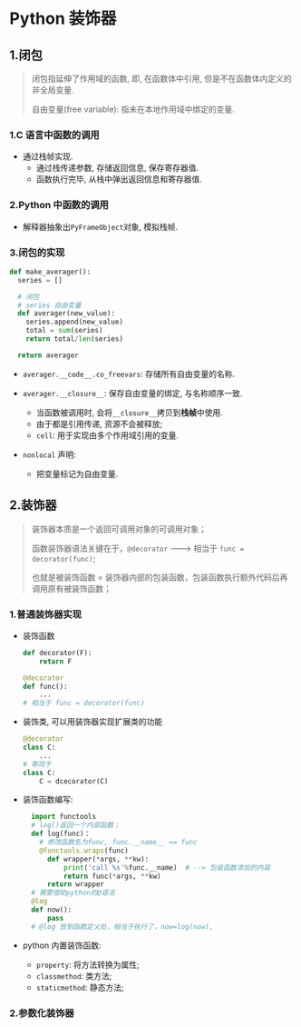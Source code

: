 # Python 装饰器

## 1.闭包

> 闭包指延伸了作用域的函数, 即, 在函数体中引用, 但是不在函数体内定义的非全局变量.
>
> 自由变量(free variable): 指未在本地作用域中绑定的变量.

### 1.C 语言中函数的调用

- 通过栈帧实现.
  - 通过栈传递参数, 存储返回信息, 保存寄存器值.
  - 函数执行完毕, 从栈中弹出返回信息和寄存器值.

### 2.Python 中函数的调用

- 解释器抽象出`PyFrameObject`对象, 模拟栈帧.

### 3.闭包的实现

```python
def make_averager():
  series = []

  # 闭包
  # series 自由变量
  def averager(new_value):
    series.append(new_value)
    total = sum(series)
    return total/len(series)

  return averager
```

- `averager.__code__.co_freevars`: 存储所有自由变量的名称.
- `averager.__closure__`: 保存自由变量的绑定, 与名称顺序一致.

  - 当函数被调用时, 会将`__closure__`拷贝到**栈帧**中使用.
  - 由于都是引用传递, 资源不会被释放;
  - `cell`: 用于实现由多个作用域引用的变量.

- `nonlocal` 声明:
  - 把变量标记为自由变量.

## 2.装饰器

> 装饰器本质是一个返回可调用对象的可调用对象；
>
> 函数装饰器语法关键在于，`@decorator` ---> 相当于 `func = decorator(func)`;
>
> 也就是被装饰函数 = 装饰器内部的包装函数，包装函数执行额外代码后再调用原有被装饰函数；

### 1.普通装饰器实现

- 装饰函数

  ```python
  def decorator(F):
      return F

  @decorator
  def func():
      ...
  # 相当于 func = decorator(func)
  ```

- 装饰类, 可以用装饰器实现扩展类的功能

  ```python
  @decorator
  class C:
      ...
  # 等同于
  class C:
      C = dcecorator(C)
  ```

- 装饰函数编写:

  ```python
    import functools
    # log()返回一个内部函数；
    def log(func)：
      # 修改函数名为func, func.__name__ == func
      @functools.wraps(func)
        def wrapper(*args, **kw):
            print('call %s'%func.__name)  # --> 包装函数添加的内容
            return func(*args, **kw)
        return wrapper
    # 需要借助python的@语法
    @log
    def now():
        pass
    # @log 放到函数定义处，相当于执行了，now=log(now),
  ```

- python 内置装饰函数:
  - `property`: 将方法转换为属性;
  - `classmethod`: 类方法;
  - `staticmethod`: 静态方法;

### 2.参数化装饰器
